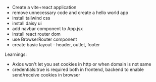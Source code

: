 - Create a vite+react application
- remove unnecessary code and create a hello world app
- install tailwind css
- install daisy ui
- add navbar component to App.jsx
- install react router dom
- use BrowserRouter component
- create basic layout - header, outlet, footer

Learnings:

- Axios won't let you set cookies in http or when domain is not same
- credentials:true is required both in frontend, backend to enable send/receive cookies in browser
